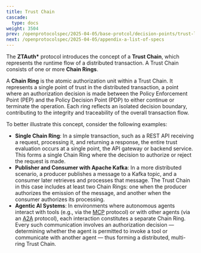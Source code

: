 ```yaml
---
title: Trust Chain
cascade:
  type: docs
weight: 3504
prev: /openprotocolspec/2025-04-05/base-protcol/decision-points/trust-level
next: /openprotocolspec/2025-04-05/appendix-a-list-of-specs
---
```


The **ZTAuth\*** protocol introduces the concept of a **Trust Chain**, which represents the runtime flow of a distributed transaction. A Trust Chain consists of one or more **Chain Rings**.

A **Chain Ring** is the atomic authorization unit within a Trust Chain. It represents a single point of trust in the distributed transaction, a point where an authorization decision is made between the Policy Enforcement Point (PEP) and the Policy Decision Point (PDP) to either continue or terminate the operation. Each ring reflects an isolated decision boundary, contributing to the integrity and traceability of the overall transaction flow.

To better illustrate this concept, consider the following examples:

- **Single Chain Ring**: In a simple transaction, such as a REST API receiving a request, processing it, and returning a response, the entire trust evaluation occurs at a single point, the API gateway or backend service. This forms a single Chain Ring where the decision to authorize or reject the request is made.
- **Publisher and Consumer with Apache Kafka**: In a more distributed scenario, a producer publishes a message to a Kafka topic, and a consumer later retrieves and processes that message. The Trust Chain in this case includes at least two Chain Rings: one when the producer authorizes the emission of the message, and another when the consumer authorizes its processing.
- **Agentic AI Systems**: In environments where autonomous agents interact with tools (e.g., via the [MCP](https://modelcontextprotocol.io/specification) protocol) or with other agents (via an [A2A](https://a2aproject.github.io/A2A/latest/specification/#65-part-union-type) protocol), each interaction constitutes a separate Chain Ring. Every such communication involves an authorization decision — determining whether the agent is permitted to invoke a tool or communicate with another agent — thus forming a distributed, multi-ring Trust Chain.
